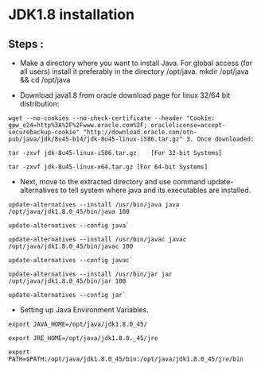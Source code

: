 # JDK1.8 installation

## Steps :

- Make a directory where you want to install Java. For global access (for all users) install it preferably in the directory /opt/java.
mkdir /opt/java && cd /opt/java

- Download java1.8 from oracle download page for linux 32/64 bit distribution:

```
wget --no-cookies --no-check-certificate --header "Cookie: gpw_e24=http%3A%2F%2Fwww.oracle.com%2F; oraclelicense=accept-securebackup-cookie" "http://download.oracle.com/otn-pub/java/jdk/8u45-b14/jdk-8u45-linux-i586.tar.gz" 3. Once downloaded:

tar -zxvf jdk-8u45-linux-i586.tar.gz	[For 32-bit Systems]

tar -zxvf jdk-8u45-linux-x64.tar.gz	[For 64-bit Systems]
```

- Next, move to the extracted directory and use command update-alternatives to tell system where java and its executables are installed.
```
update-alternatives --install /usr/bin/java java /opt/java/jdk1.8.0_45/bin/java 100

update-alternatives --config java`

update-alternatives --install /usr/bin/javac javac /opt/java/jdk1.8.0_45/bin/javac 100

update-alternatives --config javac`

update-alternatives --install /usr/bin/jar jar /opt/java/jdk1.8.0_45/bin/jar 100

update-alternatives --config jar`
```

- Setting up Java Environment Variables.
```
export JAVA_HOME=/opt/java/jdk1.8.0_45/

export JRE_HOME=/opt/java/jdk1.8.0._45/jre

export PATH=$PATH:/opt/java/jdk1.8.0_45/bin:/opt/java/jdk1.8.0_45/jre/bin
```
